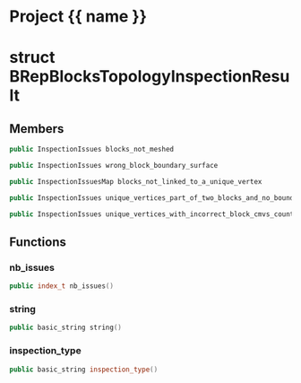 <script setup>
import {useRoute} from 'vitepress'
const {path} = useRoute()
const tokens = path.split('/')
const words = tokens[2].split('-');
for (let i = 0; i < words.length; i++) {
    words[i] = words[i].charAt(0).toUpperCase() + words[i].slice(1);
    words[i] = words[i].replace('geode', 'Geode')
}
const name = words.join('-');
</script>
# Project {{ name }}

# struct BRepBlocksTopologyInspectionResult


## Members

```cpp
public InspectionIssues blocks_not_meshed

```

```cpp
public InspectionIssues wrong_block_boundary_surface

```

```cpp
public InspectionIssuesMap blocks_not_linked_to_a_unique_vertex

```

```cpp
public InspectionIssues unique_vertices_part_of_two_blocks_and_no_boundary_surface

```

```cpp
public InspectionIssues unique_vertices_with_incorrect_block_cmvs_count

```



## Functions

### nb_issues

```cpp
public index_t nb_issues()
```


### string

```cpp
public basic_string string()
```


### inspection_type

```cpp
public basic_string inspection_type()
```




